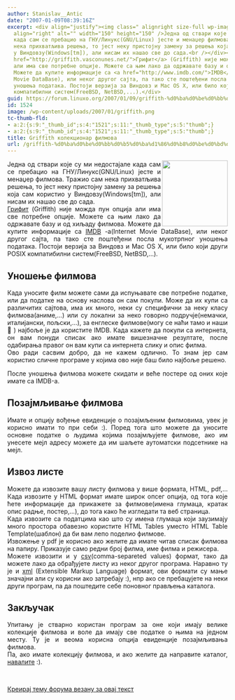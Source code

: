 ```yaml
---
author: Stanislav__Antic
date: "2007-01-09T08:39:16Z"
excerpt: <div align="justify"><img class=" alignright size-full wp-image-1521" src="https://linuxo.org/wp-content/uploads/2007/01/griffith.png"
  align="right" alt="" width="150" height="150" />Једна од ствари које су ми недостајале
  када сам се пребацио на ГНУ/Линукс(GNU/Linux) јесте и менаџер филмова. Тражио сам
  нека прихватљива решења, то јест неку пристојну замену за решења која сам користио
  у Виндовзу(Windows[tm]), али нисам их нашао све до сада.<br /></div><div align="justify"><a
  href="http://griffith.vasconunes.net/">Грифит</a> (Griffith) није можда пун опција
  али има све потребне опције. Можете са њим лако да одржавате базу и од хиљаду филмова.
  Можете да купите информације са <a href="http://www.imdb.com/">IMDB</a> -а(Internet
  Movie DataBase), или неког другог сајта, па тако сте поштеђени посла мукотрпног
  уношења података. Постоји верзија за Виндовз и Mac OS X, или било који други POSIX
  компатибилни систем(FreeBSD, NetBSD,...).</div>
guid: https://forum.linuxo.org/2007/01/09/griffith-%d0%ba%d0%be%d0%bb%d0%b5%d0%ba%d1%86%d0%b8%d0%be%d0%bd%d0%b0%d1%80-%d1%84%d0%b8%d0%bb%d0%bc%d0%be%d0%b2%d0%b0-2/
id: 1524
image: /wp-content/uploads/2007/01/griffith.png
tc-thumb-fld:
- a:2:{s:9:"_thumb_id";s:4:"1521";s:11:"_thumb_type";s:5:"thumb";}
- a:2:{s:9:"_thumb_id";s:4:"1521";s:11:"_thumb_type";s:5:"thumb";}
title: Griffith колекционар филмова
url: /griffith-%d0%ba%d0%be%d0%bb%d0%b5%d0%ba%d1%86%d0%b8%d0%be%d0%bd%d0%b0%d1%80-%d1%84%d0%b8%d0%bb%d0%bc%d0%be%d0%b2%d0%b0-2/
---
```

<div align="justify">
  <img class=" alignright size-full wp-image-1521" src="https://linuxo.org/wp-content/uploads/2007/01/griffith.png" align="right" alt="" width="150" height="150" />Једна од ствари које су ми недостајале када сам се пребацио на ГНУ/Линукс(GNU/Linux) јесте и менаџер филмова. Тражио сам нека прихватљива решења, то јест неку пристојну замену за решења која сам користио у Виндовзу(Windows[tm]), али нисам их нашао све до сада.
</div>

<div align="justify">
  <a href="http://griffith.vasconunes.net/">Грифит</a> (Griffith) није можда пун опција али има све потребне опције. Можете са њим лако да одржавате базу и од хиљаду филмова. Можете да купите информације са <a href="http://www.imdb.com/">IMDB</a> -а(Internet Movie DataBase), или неког другог сајта, па тако сте поштеђени посла мукотрпног уношења података. Постоји верзија за Виндовз и Mac OS X, или било који други POSIX компатибилни систем(FreeBSD, NetBSD,&#8230;).
</div>

<!--break-->

## Уношење филмова&nbsp;

<div align="justify">
  Када уносите филм можете сами да испуњавате све потребне податке, или да податке на основу наслова он сам покупи. Може да их купи са различитих сајтова, има их много, неки су специфични за неку класу филмова(аниме,&#8230;) или су локални за неко говорно подручје(немачки, италијански, пољски,&#8230;), за енглеске филмове(могу се наћи тамо и наши 🙂 ) најбоље је да користите IMDB. Када кажете да покупи са интернета, он вам понуди списак ако имате вишезначне резултате, после одабирања правог он вам купи са интернета слику и опис филма.
</div>

<div align="justify">
  Ово ради сасвим добро, да не кажем одлично. То знам јер сам користио сличне програме у којима ово није баш било најбоље решено.
</div>

<p align="justify">
  После уношења филмова можете скидати и веће постере од оних које имате са IMDB-а.
</p>

## Позајмљивање филмова

<p align="justify">
  Имате и опцију вођење евиденције о позајмљеним филмовима, увек је корисно имати то при себи :). Поред тога што можете да уносите основне податке о људима којима позајмљујете филмове, ако им унесете мејл адресу можете да им шаљете аутоматски подсетнике на мејл.&nbsp;
</p>

## Извоз листе

<div align="justify">
  Можете да извозите вашу листу филмова у више формата, HTML, pdf,&#8230; Када извозите у HTML формат имате широк опсег опција, од тога које ћете информације да прикажете за филмове(имена глумаца, кратак опис радње, постер,&#8230;), до тога како ће изгледати та веб страница.<br />Када извозите са податцима као што су имена глумаца који заузимају много простора обавезно користите HTML Tables уместо HTML Table Template(шаблон) да би вам лепо поделио филмове.<br />Извожење у pdf је корисно ако желите да имате читав списак филмова на папиру. Приказује само редни број филма, име филма и режисера.<br />Можете извозити и у <a href="http://en.wikipedia.org/wiki/Comma-separated_values">csv</a>(comma-separeted values) формат, тако да можете лако да обрађујете листу из неког другог програма. Наравно ту је и <a href="http://en.wikipedia.org/wiki/Xml">xml</a> (Extensible Markup Language) формат, ови формати су мање значајни али су корисни ако затребају :), нпр ако се пребацујете на неки други програм, па да поштедите себе поновног прављења каталога.
</div>

## Закључак  


<div align="justify">
  Упитању је стварно користан програм за оне који имају велике колекције филмова и воле да имају све податке о њима на једном месту. Ту је и веома корисна опција евиденције позајмљивања филмова.<br />Па, ако имате колекцију филмова, и ако желите да направите каталог, <a href="http://griffith.vasconunes.net/">навалите</a> :).
</div>

&nbsp;

[Креирај тему форума везану за овај текст](https://linuxo.org/nova-tema-na-forumu/?se_pid=1524)